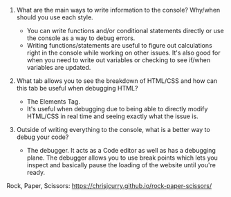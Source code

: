1. What are the main ways to write information to the console? Why/when should you use each style.
    - You can write functions and/or conditional statements directly or use the console as a way to debug errors.
    - Writing functions/statements are useful to figure out calculations right in the console while working on other issues. It's also good for when you need to write out variables or checking to see if/when variables are updated.

2. What tab allows you to see the breakdown of HTML/CSS and how can this tab be useful when debugging HTML?
    - The Elements Tag.
    - It's useful when debugging due to being able to directly modify HTML/CSS in real time and seeing exactly what the issue is.

3. Outside of writing everything to the console, what is a better way to debug your code?
    - The debugger. It acts as a Code editor as well as has a debugging plane. The debugger allows you to use break points which lets you inspect and basically pause the loading of the website until you're ready.

Rock, Paper, Scissors: https://chrisjcurry.github.io/rock-paper-scissors/